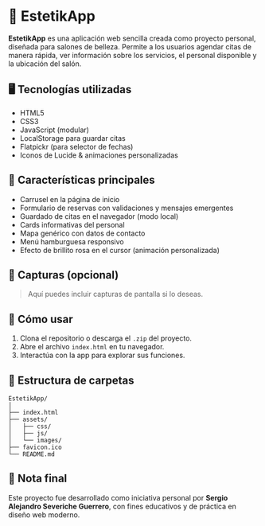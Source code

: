 # 💅 EstetikApp

**EstetikApp** es una aplicación web sencilla creada como proyecto personal, diseñada para salones de belleza. Permite a los usuarios agendar citas de manera rápida, ver información sobre los servicios, el personal disponible y la ubicación del salón.

## 🖥️ Tecnologías utilizadas

- HTML5
- CSS3
- JavaScript (modular)
- LocalStorage para guardar citas
- Flatpickr (para selector de fechas)
- Iconos de Lucide & animaciones personalizadas

## 🎯 Características principales

- Carrusel en la página de inicio
- Formulario de reservas con validaciones y mensajes emergentes
- Guardado de citas en el navegador (modo local)
- Cards informativas del personal
- Mapa genérico con datos de contacto
- Menú hamburguesa responsivo
- Efecto de brillito rosa en el cursor (animación personalizada)

## 📸 Capturas (opcional)

> Aquí puedes incluir capturas de pantalla si lo deseas.

## 🚀 Cómo usar

1. Clona el repositorio o descarga el `.zip` del proyecto.
2. Abre el archivo `index.html` en tu navegador.
3. Interactúa con la app para explorar sus funciones.

## 📁 Estructura de carpetas

```
EstetikApp/
│
├── index.html
├── assets/
│   ├── css/
│   ├── js/
│   └── images/
├── favicon.ico
└── README.md
```

## 📝 Nota final

Este proyecto fue desarrollado como iniciativa personal por **Sergio Alejandro Severiche Guerrero**, con fines educativos y de práctica en diseño web moderno.